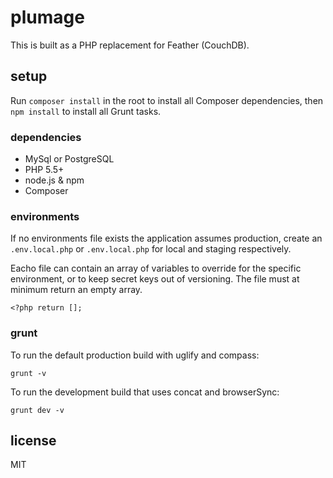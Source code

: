 # plumage

This is built as a PHP replacement for Feather (CouchDB).

## setup

Run `composer install` in the root to install all Composer dependencies, then `npm install` to install all Grunt tasks.

### dependencies

- MySql or PostgreSQL
- PHP 5.5+
- node.js & npm
- Composer

### environments

If no environments file exists the application assumes production, create an `.env.local.php` or `.env.local.php` for local and staging respectively.

Eacho file can contain an array of variables to override for the specific environment, or to keep secret keys out of versioning. The file must at minimum return an empty array.

```
<?php return [];
```

### grunt

To run the default production build with uglify and compass:

```
grunt -v
```

To run the development build that uses concat and browserSync:

```
grunt dev -v
```

## license

MIT
